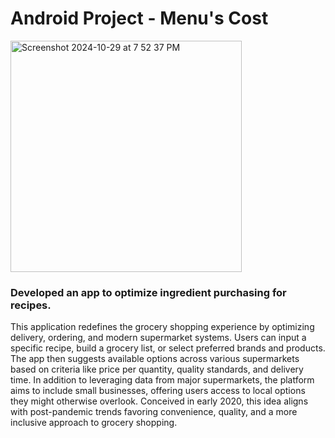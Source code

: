 # Android Project - Menu's Cost

<img width="370" alt="Screenshot 2024-10-29 at 7 52 37 PM" src="https://github.com/user-attachments/assets/72664bcd-7c96-4f1a-a825-d41e81dca089">

### Developed an app to optimize ingredient purchasing for recipes.

This application redefines the grocery shopping experience by optimizing delivery, ordering, and modern supermarket systems. Users can input a specific recipe, build a grocery list, or select preferred brands and products. The app then suggests available options across various supermarkets based on criteria like price per quantity, quality standards, and delivery time. In addition to leveraging data from major supermarkets, the platform aims to include small businesses, offering users access to local options they might otherwise overlook. Conceived in early 2020, this idea aligns with post-pandemic trends favoring convenience, quality, and a more inclusive approach to grocery shopping.

